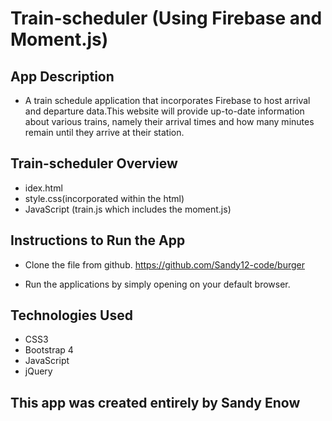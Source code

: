 # Train-scheduler (Using Firebase and Moment.js)

## App Description
* A train schedule application that incorporates Firebase to host arrival and
departure data.This website will provide up-to-date information about various trains, namely their arrival times and how many minutes remain until they arrive at their station.

## Train-scheduler Overview
* idex.html
* style.css(incorporated within the html)
* JavaScript (train.js which includes the moment.js)

## Instructions to Run the App

* Clone the file from github. https://github.com/Sandy12-code/burger

* Run the applications by simply opening on your default browser.

## Technologies Used
* CSS3
* Bootstrap 4
* JavaScript
* jQuery
## This app was created entirely by Sandy Enow